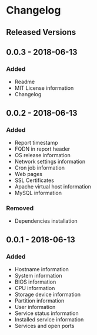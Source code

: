 # Changelog

## Released Versions

## 0.0.3 - 2018-06-13

### Added

-   Readme
-   MIT License information
-   Changelog

## 0.0.2 - 2018-06-13

### Added

-   Report timestamp
-   FQDN in report header
-   OS release information
-   Network settings information
-   Cron job information
-   Web pages
-   SSL Certificates
-   Apache virtual host information
-   MySQL information

### Removed

-   Dependencies installation

## 0.0.1 - 2018-06-13

### Added

-   Hostname information
-   System information
-   BIOS information
-   CPU information
-   Storage device information
-   Partition information
-   User information
-   Service status information
-   Installed service information
-   Services and open ports
